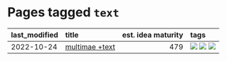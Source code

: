# Pages tagged `text`

|last_modified|title|est. idea maturity|tags
|:---|:---|---:|:---|
|2022-10-24|[multimae +text](../multimae_w_text.md)|479|[![](https://img.shields.io/badge/tag-experimental-c6963e)](../tags/experimental.md) [![](https://img.shields.io/badge/tag-prompting-97a75e)](../tags/prompting.md) [![](https://img.shields.io/badge/tag-text-e33481)](../tags/text.md)|